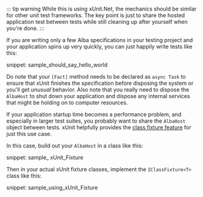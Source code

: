 <!--title: Integrating Alba with xUnit.Net-->

::: tip warning
While this is using xUnit.Net, the mechanics should be similar for other unit test frameworks. The key point is just to share the 
hosted application test between tests while still cleaning up after yourself when you're done.
:::

If you are writing only a few Alba specifications in your testing project and your application spins up very quickly, you can just happily write tests like this:

snippet: sample_should_say_hello_world

Do note that your `[Fact]` method needs to be declared as `async Task` to ensure that xUnit finishes the specification before disposing the system or
you'll get *unusual* behavior. Also note that you really need to dispose the `AlbaHost` to shut down your application and dispose any internal services that might be holding on to computer resources.

If your application startup time becomes a performance problem, and especially in larger test suites, you probably want to share the `AlbaHost` object between tests. xUnit helpfully provides the [class fixture feature](https://xunit.github.io/docs/shared-context) for just this use case. 

In this case, build out your `AlbaHost` in a class like this:

snippet: sample_ xUnit_Fixture

Then in your actual xUnit fixture classes, implement the `IClassFixture<T>` class like this:

snippet: sample_using_xUnit_Fixture
